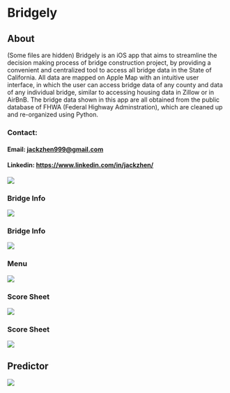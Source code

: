 # Bridgely
## About
(Some files are hidden)
Bridgely is an iOS app that aims to streamline the decision making process of bridge construction project, by providing a convenient and centralized tool to access all bridge data
in the State of California. All data are mapped on Apple Map with an intuitive user interface, in which the user can access bridge data of any county and data of any individual 
bridge, similar to accessing housing data in Zillow or in AirBnB. The bridge data shown in this app are all obtained from the public database of FHWA (Federal Highway Adminstration),
which are cleaned up and re-organized using Python. 

### Contact:
#### Email: jackzhen999@gmail.com
#### Linkedin: https://www.linkedin.com/in/jackzhen/

![](Screen%20Shot%202021-02-08%20at%2011.41.16%20PM.png)

### Bridge Info
![](Screen%20Shot%202021-02-08%20at%2011.42.19%20PM.png)

### Bridge Info
![](Screen%20Shot%202021-02-08%20at%2011.42.42%20PM.png)

### Menu
![](Screen%20Shot%202021-02-08%20at%2011.41.43%20PM.png)

### Score Sheet
![](Screen%20Shot%202021-02-08%20at%2011.43.15%20PM.png)

### Score Sheet
![](Screen%20Shot%202021-02-08%20at%2011.43.27%20PM.png)

## Predictor
![](Screen%20Shot%202021-02-08%20at%2011.43.44%20PM.png)



